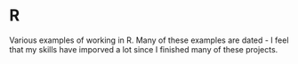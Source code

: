 # R

Various examples of working in R. Many of these examples are dated - I feel that my skills have imporved a lot since I finished many of these projects.
